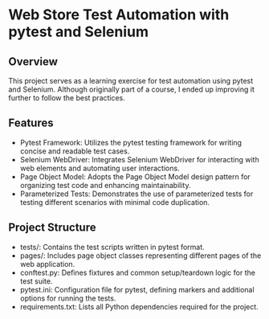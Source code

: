 # Web Store Test Automation with pytest and Selenium

## Overview
This project serves as a learning exercise for test automation using pytest and Selenium. Although originally part of a course, I ended up improving it further to follow the best practices.

## Features
- Pytest Framework: Utilizes the pytest testing framework for writing concise and readable test cases.
- Selenium WebDriver: Integrates Selenium WebDriver for interacting with web elements and automating user interactions.
- Page Object Model: Adopts the Page Object Model design pattern for organizing test code and enhancing maintainability.
- Parameterized Tests: Demonstrates the use of parameterized tests for testing different scenarios with minimal code duplication.

## Project Structure
- tests/: Contains the test scripts written in pytest format.
- pages/: Includes page object classes representing different pages of the web application.
- conftest.py: Defines fixtures and common setup/teardown logic for the test suite.
- pytest.ini: Configuration file for pytest, defining markers and additional options for running the tests.
- requirements.txt: Lists all Python dependencies required for the project.
